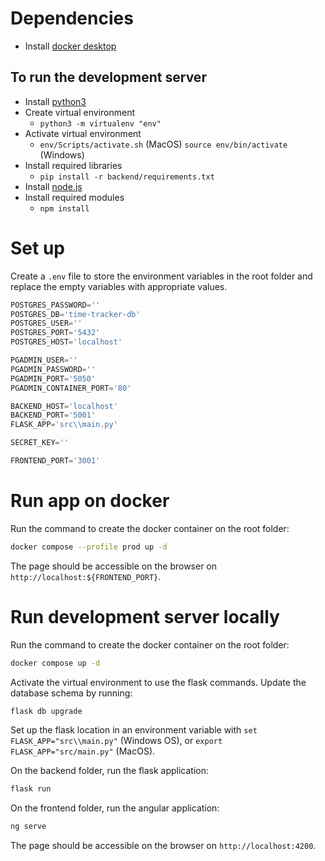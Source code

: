 # Dependencies

- Install [docker desktop](https://www.docker.com/products/docker-desktop/)

## To run the development server

- Install [python3](https://www.python.org/downloads/)
- Create virtual environment
  - `python3 -m virtualenv "env"`
- Activate virtual environment
  - `env/Scripts/activate.sh` (MacOS) `source env/bin/activate` (Windows)
- Install required libraries
  - `pip install -r backend/requirements.txt`
- Install [node.js](https://nodejs.org/en/)
- Install required modules
  - `npm install`

# Set up

Create a `.env` file to store the environment variables in the root folder and replace the empty variables with appropriate values.

```py
POSTGRES_PASSWORD=''
POSTGRES_DB='time-tracker-db'
POSTGRES_USER=''
POSTGRES_PORT='5432'
POSTGRES_HOST='localhost'

PGADMIN_USER=''
PGADMIN_PASSWORD=''
PGADMIN_PORT='5050'
PGADMIN_CONTAINER_PORT='80'

BACKEND_HOST='localhost'
BACKEND_PORT='5001'
FLASK_APP='src\\main.py'

SECRET_KEY=''

FRONTEND_PORT='3001'
```

# Run app on docker

Run the command to create the docker container on the root folder:
```sh
docker compose --profile prod up -d
```
The page should be accessible on the browser on `http://localhost:${FRONTEND_PORT}`.


# Run development server locally

Run the command to create the docker container on the root folder:
```sh
docker compose up -d
```
Activate the virtual environment to use the flask commands. Update the database schema by running:
```sh
flask db upgrade
```
Set up the flask location in an environment variable with `set FLASK_APP="src\\main.py"` (Windows OS), or `export FLASK_APP="src/main.py"` (MacOS).

On the backend folder, run the flask application:
```sh
flask run
```
On the frontend folder, run the angular application:
```sh
ng serve
```
The page should be accessible on the browser on `http://localhost:4200`.
